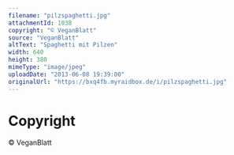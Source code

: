 ```yaml
---
filename: "pilzspaghetti.jpg"
attachmentId: 1038
copyright: "© VeganBlatt"
source: "VeganBlatt"
altText: "Spaghetti mit Pilzen"
width: 640
height: 380
mimeType: "image/jpeg"
uploadDate: "2013-06-08 19:39:00"
originalUrl: "https://bxq4fb.myraidbox.de/i/pilzspaghetti.jpg"
---
```


# Copyright

© VeganBlatt

